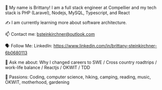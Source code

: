 🤝 My name is Brittany! I am a full stack engineer at Compellier and my tech stack is PHP (Laravel), Nodejs, MySQL, Typescript, and React

✍️ I am currently learning more about software architecture.

📫 Contact me: bsteinkirchner@outlook.com

🗣 Follow Me: LinkedIn: https://www.linkedin.com/in/brittany-steinkirchner-6b0680113

💬 Ask me about: Why I changed careers to SWE / Cross country roadtrips / work-life balance / Reactjs / OKWIT / TDD

💓 Passions: Coding, computer science, hiking, camping, reading, music, OKWIT, motherhood, gardening
